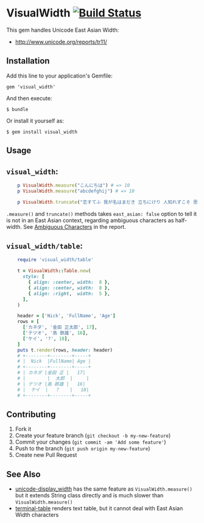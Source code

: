 # VisualWidth [![Build Status](https://travis-ci.org/gfx/visual_width.rb.png?branch=master)](https://travis-ci.org/gfx/visual_width.rb)

This gem handles Unicode East Asian Width:

* http://www.unicode.org/reports/tr11/

## Installation

Add this line to your application's Gemfile:

    gem 'visual_width'

And then execute:

    $ bundle

Or install it yourself as:

    $ gem install visual_width

## Usage

## `visual_width`:

```ruby
    p VisualWidth.measure("こんにちは") # => 10
    p VisualWidth.measure("abcdefghij") # => 10

    p VisualWidth.truncate("恋すてふ 我が名はまだき 立ちにけり 人知れずこそ 思ひそめしか", 20) # => "恋すてふ 我が名は..."
```

`.measure()` and `truncate()` methods takes `east_asian: false` option to tell it is not in an East Asian context, regarding ambiguous characters as half-width.
See [Ambiguous Characters](http://www.unicode.org/reports/tr11/#Ambiguous) in the report.

## `visual_width/table`:

```ruby
    require 'visual_width/table'

    t = VisualWidth::Table.new(
      style: [
        { align: :center, width:  8 },
        { align: :center, width:  8 },
        { align: :right,  width:  5 },
      ],
    )

    header = ['Nick', 'FullName', 'Age']
    rows = [
      ['カネダ', '金田 正太郎', 17],
      ['テツオ', '島 鉄雄', 16],
      ['ケイ', '?', 18],
    ]
    puts t.render(rows, header: header)
    # +--------+--------+-----+
    # |  Nick  |FullName| Age |
    # +--------+--------+-----+
    # | カネダ |金田 正 |   17|
    # |        |  太郎  |     |
    # | テツオ |島 鉄雄 |   16|
    # |  ケイ  |   ?    |   18|
    # +--------+--------+-----+
```

## Contributing

1. Fork it
2. Create your feature branch (`git checkout -b my-new-feature`)
3. Commit your changes (`git commit -am 'Add some feature'`)
4. Push to the branch (`git push origin my-new-feature`)
5. Create new Pull Request

## See Also

* [unicode-display_width](https://rubygems.org/gems/unicode-display_width) has the same feature as `VisualWidth.measure()` but it extends String class directly and is much slower than `VisualWidth.measure()`
* [terminal-table](https://rubygems.org/gems/terminal-table) renders text table, but it cannot deal with East Asian Width characters
